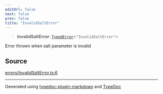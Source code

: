```yaml
---
editUrl: false
next: false
prev: false
title: "InvalidSaltError"
---
```


> **InvalidSaltError**: [`TypedError`](/generated/type-aliases/typederror/)\<`"InvalidSaltError"`\>

Error thrown when salt parameter is invalid

## Source

[errors/InvalidSaltError.ts:6](https://github.com/evmts/tevm-monorepo/blob/main/vm/api/src/errors/InvalidSaltError.ts#L6)

***
Generated using [typedoc-plugin-markdown](https://www.npmjs.com/package/typedoc-plugin-markdown) and [TypeDoc](https://typedoc.org/)
